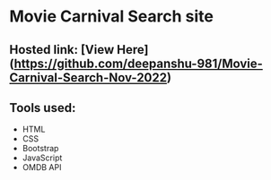 # Movie Carnival Search site

## Hosted link: [View Here] (https://github.com/deepanshu-981/Movie-Carnival-Search-Nov-2022)

## Tools used:
* HTML
* CSS
* Bootstrap
* JavaScript
* OMDB API
